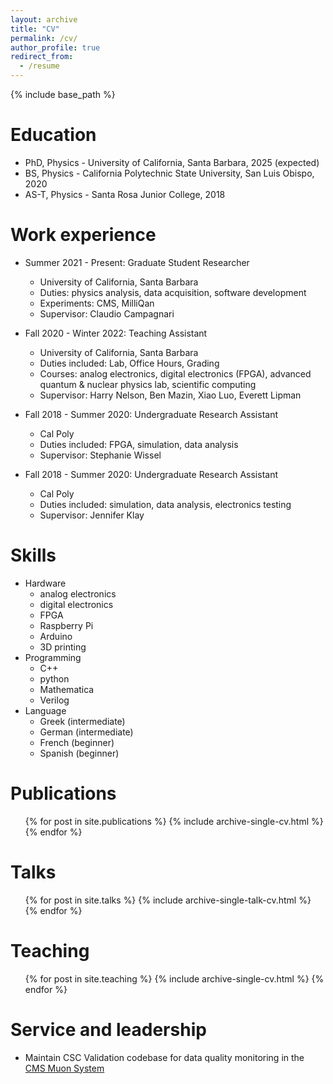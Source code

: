 ```yaml
---
layout: archive
title: "CV"
permalink: /cv/
author_profile: true
redirect_from:
  - /resume
---
```


{% include base_path %}

Education
======
* PhD, Physics - University of California, Santa Barbara, 2025 (expected)
* BS, Physics - California Polytechnic State University, San Luis Obispo, 2020 
* AS-T, Physics - Santa Rosa Junior College, 2018

Work experience
======
* Summer 2021 - Present: Graduate Student Researcher
  * University of California, Santa Barbara
  * Duties: physics analysis, data acquisition, software development
  * Experiments: CMS, MilliQan
  * Supervisor: Claudio Campagnari

* Fall 2020 - Winter 2022: Teaching Assistant
  * University of California, Santa Barbara
  * Duties included: Lab, Office Hours, Grading
  * Courses: analog electronics, digital electronics (FPGA), advanced quantum & nuclear physics lab, scientific computing
  * Supervisor: Harry Nelson, Ben Mazin, Xiao Luo, Everett Lipman
  
* Fall 2018 - Summer 2020: Undergraduate Research Assistant
  * Cal Poly
  * Duties included: FPGA, simulation, data analysis
  * Supervisor: Stephanie Wissel

* Fall 2018 - Summer 2020: Undergraduate Research Assistant
  * Cal Poly
  * Duties included: simulation, data analysis, electronics testing 
  * Supervisor: Jennifer Klay

Skills
======
* Hardware
  * analog electronics
  * digital electronics
  * FPGA
  * Raspberry Pi
  * Arduino
  * 3D printing
* Programming
  * C++
  * python
  * Mathematica
  * Verilog
* Language
  * Greek (intermediate)
  * German (intermediate)
  * French (beginner)
  * Spanish (beginner)

Publications
======
  <ul>{% for post in site.publications %}
    {% include archive-single-cv.html %}
  {% endfor %}</ul>
  
Talks
======
  <ul>{% for post in site.talks %}
    {% include archive-single-talk-cv.html %}
  {% endfor %}</ul>
  
Teaching
======
  <ul>{% for post in site.teaching %}
    {% include archive-single-cv.html %}
  {% endfor %}</ul>
  
Service and leadership
======
* Maintain CSC Validation codebase for data quality monitoring in the [CMS Muon System](https://cms.cern/detector/detecting-muons)
